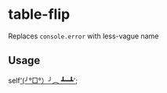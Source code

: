 # table-flip

Replaces `console.error` with less-vague name


## Usage

  self['(╯°□°）╯︵ ┻━┻']('Whatever');

